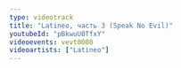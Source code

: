 ```yaml
---
type: videotrack
title: "Latineo, часть 3 (Speak No Evil)"
youtubeId: "pBkwuU0TfxY"
videoevents: vevt0008
videoartists: ["Latineo"]
---
```

